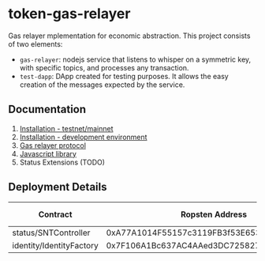 # token-gas-relayer
Gas relayer mplementation for economic abstraction. This project consists of two elements:
- `gas-relayer`: nodejs service that listens to whisper on a symmetric key, with specific topics, and processes any transaction.
- `test-dapp`: DApp created for testing purposes. It allows the easy creation of the messages expected by the service.


## Documentation
1. [Installation - testnet/mainnet](installation-testnet-mainnet.md)
2. [Installation - development environment](installation-development.md)
3. [Gas relayer protocol](relayer-protocol.md)
4. [Javascript library](javascript-library.md)
5. Status Extensions (TODO)


## Deployment Details
| Contract                   | Ropsten Address                            | Mainnet Address                            |
| ---------------------------|------------------------------------------- | ------------------------------------------ |
| status/SNTController       | 0xA77A1014F55157c3119FB3f53E653E42f8fa634c | -                                          |
| identity/IdentityFactory   | 0x7F106A1Bc637AC4AAed3DC72582749c4562D4323 | -                                          |
